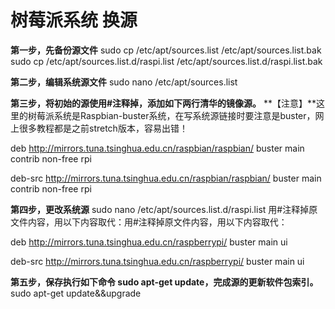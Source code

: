 # 树莓派系统 换源



**第一步，先备份源文件**
sudo cp /etc/apt/sources.list /etc/apt/sources.list.bak
sudo cp /etc/apt/sources.list.d/raspi.list /etc/apt/sources.list.d/raspi.list.bak

**第二步，编辑系统源文件**
sudo nano /etc/apt/sources.list

**第三步，将初始的源使用#注释掉，添加如下两行清华的镜像源。**
**【注意】**这里的树莓派系统是Raspbian-buster系统，在写系统源链接时要注意是buster，网上很多教程都是之前stretch版本，容易出错！

deb http://mirrors.tuna.tsinghua.edu.cn/raspbian/raspbian/ buster main contrib non-free rpi

deb-src http://mirrors.tuna.tsinghua.edu.cn/raspbian/raspbian/ buster main contrib non-free rpi

**第四步，更改系统源**
sudo nano /etc/apt/sources.list.d/raspi.list
用#注释掉原文件内容，用以下内容取代：用#注释掉原文件内容，用以下内容取代：

deb http://mirrors.tuna.tsinghua.edu.cn/raspberrypi/ buster main ui

deb-src http://mirrors.tuna.tsinghua.edu.cn/raspberrypi/ buster main ui



**第五步，保存执行如下命令 sudo apt-get update，完成源的更新软件包索引。**
sudo apt-get update&&upgrade



